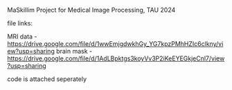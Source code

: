 MaSkillim Project for Medical Image Processing, TAU 2024

file links:

MRI data - https://drive.google.com/file/d/1wwEmjgdwkhGy_YG7kpzPMhHZIc6clkny/view?usp=sharing
brain mask - https://drive.google.com/file/d/1AdLBpktgs3koyVv3P2iKeEYEGkjeCnl7/view?usp=sharing

code is attached seperately
